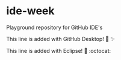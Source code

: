 # ide-week
Playground repository for GitHub IDE's

This line is added with GitHub Desktop! :tada: :sparkles:

This line is added with Eclipse! :tada: :octocat: